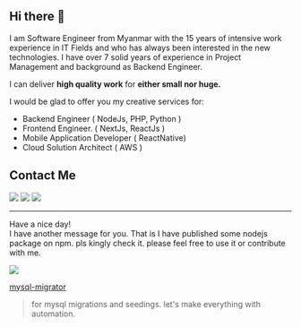 ## Hi there 👋
I am Software Engineer from Myanmar with the 15 years of intensive work experience in IT Fields and who has always been interested in the new technologies.
I have over 7 solid years of experience in Project Management and background as Backend Engineer.

I can deliver **high quality work** for **either small nor huge.**

I would be glad to offer you my creative services for:
- Backend Engineer ( NodeJs, PHP, Python )
- Frontend Engineer. ( NextJs, ReactJs )
- Mobile Application Developer ( ReactNative)
- Cloud Solution Architect ( AWS )

## Contact Me

[<img src="https://img.shields.io/badge/Gmail-D14836?style=for-the-badge&logo=gmail&logoColor=white" />](mailto:aungkyawnyunt2004@gmail.com)
[<img src="https://img.shields.io/badge/viber-685EA9?style=for-the-badge&logo=viber&logoColor=white" />](https://msng.link/o/?959763764572=vi)
[<img src="https://img.shields.io/badge/LinkedIn-0077B5?style=for-the-badge&logo=linkedin&logoColor=white" />](https://www.linkedin.com/in/aung-kyaw-nyunt-02755313a/)  

---  
Have a nice day!  
I have another message for you.
That is I have published some nodejs package on npm. 
pls kingly check it. please feel free to use it or contribute with me. 

<img src="https://static.npmjs.com/58a19602036db1daee0d7863c94673a4.png" />  

[mysql-migrator](https://www.npmjs.com/package/mysql-migrator) 
> for mysql migrations and seedings. let's make everything with automation.

<!--
**helloakn/helloakn** is a ✨ _special_ ✨ repository because its `README.md` (this file) appears on your GitHub profile.

Here are some ideas to get you started:

- 🔭 I’m currently working on ...
- 🌱 I’m currently learning ...
- 👯 I’m looking to collaborate on ...
- 🤔 I’m looking for help with ...
- 💬 Ask me about ...
- 📫 How to reach me: ...
- 😄 Pronouns: ...
- ⚡ Fun fact: ...
-->
